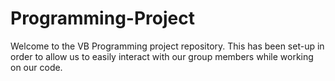 # Programming-Project

Welcome to the VB Programming project repository.
This has been set-up in order to allow us to easily interact with our group members while working on our code.
